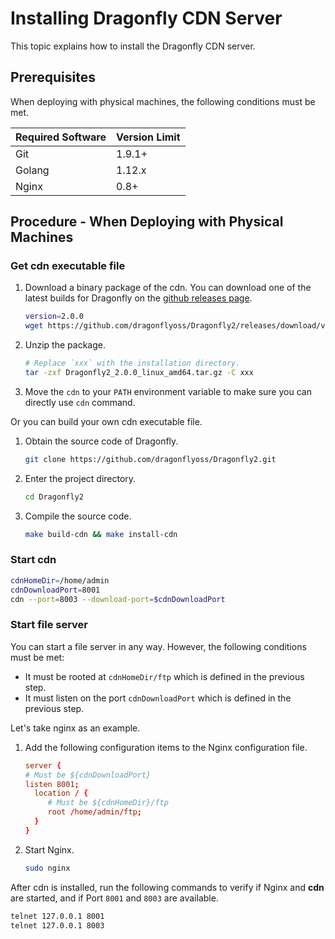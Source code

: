 # Installing Dragonfly CDN Server

This topic explains how to install the Dragonfly CDN server.

## Prerequisites

When deploying with physical machines, the following conditions must be met.

| Required Software | Version Limit |
| ----------------- | ------------- |
| Git               | 1.9.1+        |
| Golang            | 1.12.x        |
| Nginx             | 0.8+          |

## Procedure - When Deploying with Physical Machines

### Get cdn executable file

1. Download a binary package of the cdn. You can download one of
   the latest builds for Dragonfly on the
   [github releases page](https://github.com/dragonflyoss/Dragonfly2/releases).

   ```sh
   version=2.0.0
   wget https://github.com/dragonflyoss/Dragonfly2/releases/download/v$version/Dragonfly2_$version_linux_amd64.tar.gz
   ```

2. Unzip the package.

   ```bash
   # Replace `xxx` with the installation directory.
   tar -zxf Dragonfly2_2.0.0_linux_amd64.tar.gz -C xxx
   ```

3. Move the `cdn` to your `PATH` environment variable to
   make sure you can directly use `cdn` command.

Or you can build your own cdn executable file.

1. Obtain the source code of Dragonfly.

   ```sh
   git clone https://github.com/dragonflyoss/Dragonfly2.git
   ```

2. Enter the project directory.

   ```sh
   cd Dragonfly2
   ```

3. Compile the source code.

   ```sh
   make build-cdn && make install-cdn
   ```

### Start cdn

```sh
cdnHomeDir=/home/admin
cdnDownloadPort=8001
cdn --port=8003 --download-port=$cdnDownloadPort
```

### Start file server

You can start a file server in any way.
However, the following conditions must be met:

- It must be rooted at `cdnHomeDir/ftp` which is
  defined in the previous step.
- It must listen on the port `cdnDownloadPort` which is
  defined in the previous step.

Let's take nginx as an example.

1. Add the following configuration items to
   the Nginx configuration file.

   ```conf
   server {
   # Must be ${cdnDownloadPort}
   listen 8001;
     location / {
        # Must be ${cdnHomeDir}/ftp
        root /home/admin/ftp;
     }
   }
   ```

2. Start Nginx.

   ```sh
   sudo nginx
   ```

After cdn is installed, run the following commands to
verify if Nginx and **cdn** are started,
and if Port `8001` and `8003` are available.

```sh
telnet 127.0.0.1 8001
telnet 127.0.0.1 8003
```
